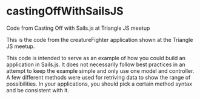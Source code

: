 castingOffWithSailsJS
=====================

Code from Casting Off with Sails.js at Triangle JS meetup

This is the code from the creatureFighter application shown at the Triangle JS meetup.

This code is intended to serve as an example of how you could build an application in Sails.js. It does not necessarily follow best practices in an attempt to keep the example simple and only use one model and controller. A few different methods were used for retriving data to show the range of possibilities. In your applications, you should pick a certain method syntax and be consistent with it.
